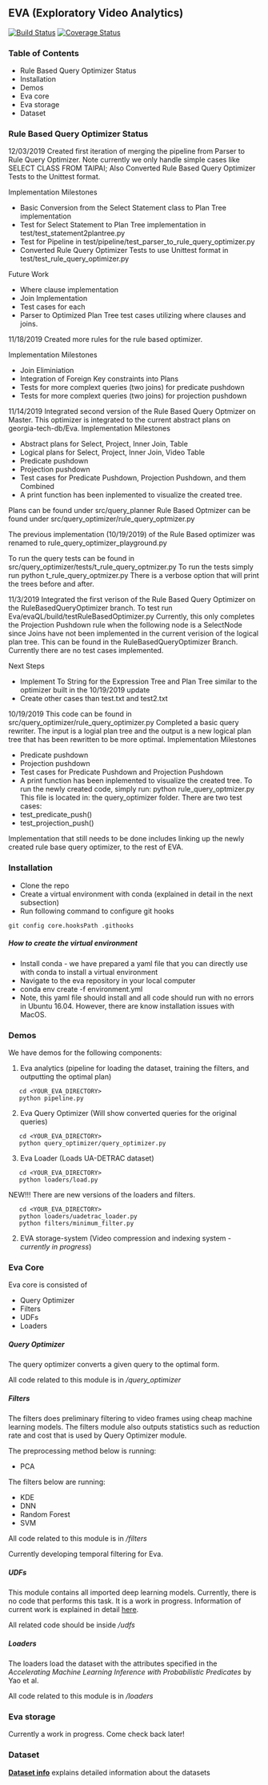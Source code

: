 ## EVA (Exploratory Video Analytics)

[![Build Status](https://travis-ci.org/georgia-tech-db/Eva.svg?branch=master)](https://travis-ci.com/georgia-tech-db/Eva)
[![Coverage Status](https://coveralls.io/repos/github/georgia-tech-db/Eva/badge.svg?branch=master)](https://coveralls.io/github/georgia-tech-db/Eva?branch=master)
### Table of Contents
* Rule Based Query Optimizer Status
* Installation
* Demos
* Eva core
* Eva storage 
* Dataset 

### Rule Based Query Optimizer Status
12/03/2019 Created first iteration of merging the pipeline from Parser to Rule Query Optimizer. Note currently we only handle simple cases like SELECT CLASS FROM TAIPAI;
Also Converted Rule Based Query Optimizer Tests to the Unittest format.

Implementation Milestones
* Basic Conversion from the Select Statement class to Plan Tree implementation 
* Test for Select Statement to Plan Tree implementation in test/test_statement2plantree.py
* Test for Pipeline in test/pipeline/test_parser_to_rule_query_optimizer.py
* Converted Rule Query Optimizer Tests to use Unittest format in test/test_rule_query_optimizer.py


Future Work
* Where clause implementation 
* Join Implementation 
* Test cases for each
* Parser to Optimized Plan Tree test cases utilizing where clauses and joins. 

11/18/2019 Created more rules for the rule based optimizer.

Implementation Milestones
* Join Eliminiation
* Integration of Foreign Key constraints into Plans
* Tests for more complext queries (two joins) for predicate pushdown
* Tests for more complext queries (two joins) for projection pushdown

11/14/2019 Integrated second version of the Rule Based Query Optmizer on Master. This optimizer is integrated to the current abstract plans on georgia-tech-db/Eva. 
Implementation Milestones 
* Abstract plans for Select, Project, Inner Join, Table
* Logical plans for Select, Project, Inner Join, Video Table
* Predicate pushdown 
* Projection pushdown
* Test cases for Predicate Pushdown, Projection Pushdown, and them Combined
* A print function has been inplemented to visualize the created tree.

Plans can be found under src/query_planner
Rule Based Optmizer can be found under src/query_optimizer/rule_query_optmizer.py

The previous implementation (10/19/2019) of the Rule Based optimizer was renamed to rule_query_optimizer_playground.py

To run the query tests can be found in src/query_optimizer/tests/t_rule_query_optmizer.py
To run the tests simply run python t_rule_query_optmizer.py
There is a verbose option that will print the trees before and after. 

11/3/2019 Integrated the first verison of the Rule Based Query Optimizer on the RuleBasedQueryOptimizer branch.
To test run Eva/evaQL/build/testRuleBasedOptimizer.py
Currently, this only completes the Projection Pushdown rule when the following node is a SelectNode since Joins have not been implemented in the current verision of the logical plan tree. This can be found in the RuleBasedQueryOptimizer Branch. Currently there are no test cases implemented. 

Next Steps
 * Implement To String for the Expression Tree and Plan Tree similar to the optimizer built in the 10/19/2019 update
 * Create other cases than test.txt and test2.txt

10/19/2019
This code can be found in src/query_optimizer/rule_query_optimizer.py
Completed a basic query rewriter. The input is a logial plan tree and the output is a new logical plan tree that has been rewritten to be more optimal. 
Implementation Milestones 
* Predicate pushdown 
* Projection pushdown
* Test cases for Predicate Pushdown and Projection Pushdown
* A print function has been inplemented to visualize the created tree.
To run the newly created code, simply run: 
python rule_query_optmizer.py 
This file is located in: the query_optimizer folder. 
There are two test cases: 
* test_predicate_push()
* test_projection_push()

Implementation that still needs to be done includes linking up the newly created rule base query optimizer, to the rest of EVA. 


### Installation
* Clone the repo
* Create a virtual environment with conda (explained in detail in the next subsection)
* Run following command to configure git hooks 
```shell
git config core.hooksPath .githooks
```


##### How to create the virtual environment
* Install conda - we have prepared a yaml file that you can directly use with conda to install a virtual environment 
* Navigate to the eva repository in your local computer
* conda env create -f environment.yml
* Note, this yaml file should install and all code should run with no errors in Ubuntu 16.04.
   However, there are know installation issues with MacOS.
    
### Demos
We have demos for the following components:
1. Eva analytics (pipeline for loading the dataset, training the filters, and outputting the optimal plan)
```commandline
   cd <YOUR_EVA_DIRECTORY>
   python pipeline.py
```
2. Eva Query Optimizer (Will show converted queries for the original queries)
```commandline
   cd <YOUR_EVA_DIRECTORY>
   python query_optimizer/query_optimizer.py
```
3. Eva Loader (Loads UA-DETRAC dataset)
```commandline
   cd <YOUR_EVA_DIRECTORY>
   python loaders/load.py
```

NEW!!! There are new versions of the loaders and filters.
```commandline
   cd <YOUR_EVA_DIRECTORY>
   python loaders/uadetrac_loader.py
   python filters/minimum_filter.py
```

2. EVA storage-system (Video compression and indexing system - *currently in progress*)

### Eva Core
Eva core is consisted of
* Query Optimizer
* Filters
* UDFs
* Loaders

##### Query Optimizer
The query optimizer converts a given query to the optimal form. 

All code related to this module is in */query_optimizer*

##### Filters
The filters does preliminary filtering to video frames using cheap machine learning models.
The filters module also outputs statistics such as reduction rate and cost that is used by Query Optimizer module.

The preprocessing method below is running:
* PCA

The filters below are running:
* KDE
* DNN
* Random Forest
* SVM

All code related to this module is in */filters*

Currently developing temporal filtering for Eva.

##### UDFs
This module contains all imported deep learning models. Currently, there is no code that performs this task. It is a work in progress.
Information of current work is explained in detail [here](src/udfs/README.md).

All related code should be inside */udfs*

##### Loaders
The loaders load the dataset with the attributes specified in the *Accelerating Machine Learning Inference with Probabilistic Predicates* by Yao et al.

All code related to this module is in */loaders*

### Eva storage
Currently a work in progress. Come check back later!


### Dataset
__[Dataset info](data/README.md)__ explains detailed information about the  datasets




